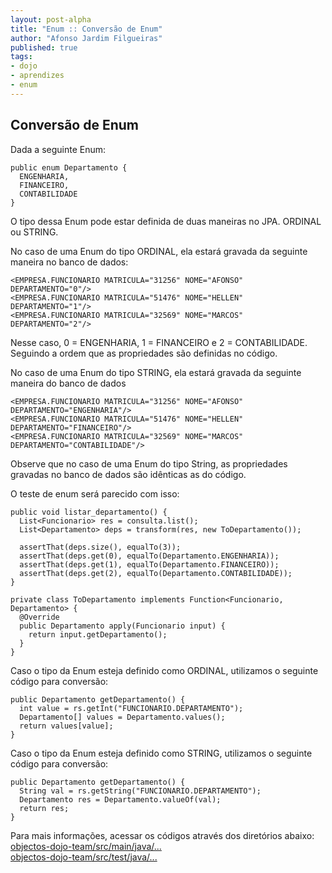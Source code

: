 ```yaml
---
layout: post-alpha
title: "Enum :: Conversão de Enum"
author: "Afonso Jardim Filgueiras"
published: true 
tags:
- dojo
- aprendizes
- enum
---
```


## Conversão de Enum

Dada a seguinte Enum:

	public enum Departamento {
	  ENGENHARIA,
	  FINANCEIRO,
	  CONTABILIDADE
	}

O tipo dessa Enum pode estar definida de duas maneiras no JPA. ORDINAL ou STRING.

No caso de uma Enum do tipo ORDINAL, ela estará gravada da seguinte maneira no banco de dados:

	<EMPRESA.FUNCIONARIO MATRICULA="31256" NOME="AFONSO" DEPARTAMENTO="0"/>
	<EMPRESA.FUNCIONARIO MATRICULA="51476" NOME="HELLEN" DEPARTAMENTO="1"/>
	<EMPRESA.FUNCIONARIO MATRICULA="32569" NOME="MARCOS" DEPARTAMENTO="2"/>

Nesse caso, 0 = ENGENHARIA, 1 = FINANCEIRO e 2 = CONTABILIDADE. Seguindo a ordem que as propriedades são definidas no código.

No caso de uma Enum do tipo STRING, ela estará gravada da seguinte maneira do banco de dados

	<EMPRESA.FUNCIONARIO MATRICULA="31256" NOME="AFONSO" DEPARTAMENTO="ENGENHARIA"/>
	<EMPRESA.FUNCIONARIO MATRICULA="51476" NOME="HELLEN" DEPARTAMENTO="FINANCEIRO"/>
	<EMPRESA.FUNCIONARIO MATRICULA="32569" NOME="MARCOS" DEPARTAMENTO="CONTABILIDADE"/>

Observe que no caso de uma Enum do tipo String, as propriedades gravadas no banco de dados são idênticas as do código.

O teste de enum será parecido com isso:

    public void listar_departamento() {
      List<Funcionario> res = consulta.list();
      List<Departamento> deps = transform(res, new ToDepartamento());
     
      assertThat(deps.size(), equalTo(3));
      assertThat(deps.get(0), equalTo(Departamento.ENGENHARIA));
      assertThat(deps.get(1), equalTo(Departamento.FINANCEIRO));
      assertThat(deps.get(2), equalTo(Departamento.CONTABILIDADE));
    }

    private class ToDepartamento implements Function<Funcionario, Departamento> {
      @Override
      public Departamento apply(Funcionario input) {
        return input.getDepartamento();
      }
    }
  
  
Caso o tipo da Enum esteja definido como ORDINAL, utilizamos o seguinte código para conversão: 

    public Departamento getDepartamento() {
      int value = rs.getInt("FUNCIONARIO.DEPARTAMENTO");
      Departamento[] values = Departamento.values();
      return values[value];
    }


Caso o tipo da Enum esteja definido como STRING, utilizamos o seguinte código para conversão:

    public Departamento getDepartamento() {
      String val = rs.getString("FUNCIONARIO.DEPARTAMENTO");
      Departamento res = Departamento.valueOf(val);
      return res;
    }
    
Para mais informações, acessar os códigos através dos diretórios abaixo: <br>
[objectos-dojo-team/src/main/java/...](https://github.com/objectos/objectos-dojo/tree/master/objectos-dojo-team/src/main/java/br/com/objectos/dojo/afilgueiras/enum_jdbc)<br>
[objectos-dojo-team/src/test/java/...](https://github.com/objectos/objectos-dojo/tree/master/objectos-dojo-team/src/test/java/br/com/objectos/dojo/afilgueiras/enum_jdbc)
